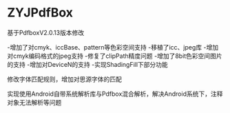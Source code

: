 # ZYJPdfBox

基于PdfboxV2.0.13版本修改  

  -增加了对cmyk、iccBase、pattern等色彩空间支持
  -移植了icc、jpeg库
  -增加对cmyk编码格式的jpeg支持
  -修复了clipPath精度问题
  -增加了8bit色彩空间图片的支持
  -增加对DeviceN的支持
  -实现ShadingFill下部分功能

修改字体匹配规则，增加对思源字体的匹配

实现使用Android自带系统解析库与Pdfbox混合解析，解决Android系统下，注释对象无法解析等问题
